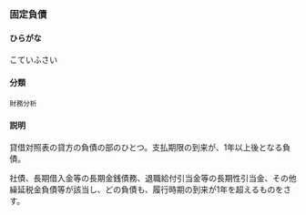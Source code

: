 <div style="display:none;">

## [あ行](securities-terms?id=あ行)
## [か行](securities-terms?id=か行)

</div>

### 固定負債

#### ひらがな

こていふさい

#### 分類

`財務分析`

#### 説明

貸借対照表の貸方の負債の部のひとつ。支払期限の到来が、1年以上後となる負債。
 
社債、長期借入金等の長期金銭債務、退職給付引当金等の長期性引当金、その他繰延税金負債等が該当し、どの負債も、履行時期の到来が1年を超えるものをさす。

<div style="display:none;">

## [さ行](securities-terms?id=さ行)
## [た行](securities-terms?id=た行)
## [な行](securities-terms?id=な行)
## [は行](securities-terms?id=は行)
## [ま行](securities-terms?id=ま行)
## [や行](securities-terms?id=や行)
## [ら行](securities-terms?id=ら行)
## [わ行](securities-terms?id=わ行)
## [英数字・記号](securities-terms?id=英数字・記号)

</div>

